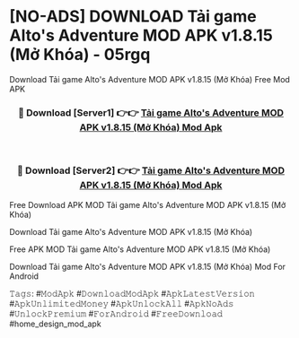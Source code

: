 # [NO-ADS] DOWNLOAD Tải game Alto's Adventure MOD APK v1.8.15 (Mở Khóa) - 05rgq
Download Tải game Alto's Adventure MOD APK v1.8.15 (Mở Khóa) Free Mod APK

<div align="center">
<h3>🔴 Download [Server1] 👉👉 <a href="https://apk-comot.site?title=Tải_game_Alto's_Adventure_MOD_APK_v1.8.15_(Mở_Khóa)">Tải game Alto's Adventure MOD APK v1.8.15 (Mở Khóa) Mod Apk</a></h3><br>

<h3>🔴 Download [Server2] 👉👉 <a href="https://apk-comot.site?title=Tải_game_Alto's_Adventure_MOD_APK_v1.8.15_(Mở_Khóa)">Tải game Alto's Adventure MOD APK v1.8.15 (Mở Khóa) Mod Apk</a></h3>
</div>


Free Download APK MOD Tải game Alto's Adventure MOD APK v1.8.15 (Mở Khóa)

Download Tải game Alto's Adventure MOD APK v1.8.15 (Mở Khóa) 

Free APK MOD Tải game Alto's Adventure MOD APK v1.8.15 (Mở Khóa) 

Download Tải game Alto's Adventure MOD APK v1.8.15 (Mở Khóa) Mod For Android

𝚃𝚊𝚐𝚜: #𝙼𝚘𝚍𝙰𝚙𝚔 #𝙳𝚘𝚠𝚗𝚕𝚘𝚊𝚍𝙼𝚘𝚍𝙰𝚙𝚔 #𝙰𝚙𝚔𝙻𝚊𝚝𝚎𝚜𝚝𝚅𝚎𝚛𝚜𝚒𝚘𝚗 #𝙰𝚙𝚔𝚄𝚗𝚕𝚒𝚖𝚒𝚝𝚎𝚍𝙼𝚘𝚗𝚎𝚢 #𝙰𝚙𝚔𝚄𝚗𝚕𝚘𝚌𝚔𝙰𝚕𝚕 #𝙰𝚙𝚔𝙽𝚘𝙰𝚍𝚜 #𝚄𝚗𝚕𝚘𝚌𝚔𝙿𝚛𝚎𝚖𝚒𝚞𝚖 #𝙵𝚘𝚛𝙰𝚗𝚍𝚛𝚘𝚒𝚍 #𝙵𝚛𝚎𝚎𝙳𝚘𝚠𝚗𝚕𝚘𝚊𝚍 #home_design_mod_apk